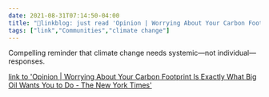 ```yaml
---
date: 2021-08-31T07:14:50-04:00
title: "🔗linkblog: just read 'Opinion | Worrying About Your Carbon Footprint Is Exactly What Big Oil Wants You to Do - The New York Times'"
tags: ["link","Communities","climate change"]
---
```

Compelling reminder that climate change needs systemic—not individual—responses.
 
[link to 'Opinion | Worrying About Your Carbon Footprint Is Exactly What Big Oil Wants You to Do - The New York Times'](https://www.nytimes.com/2021/08/31/opinion/climate-change-carbon-neutral.html)
